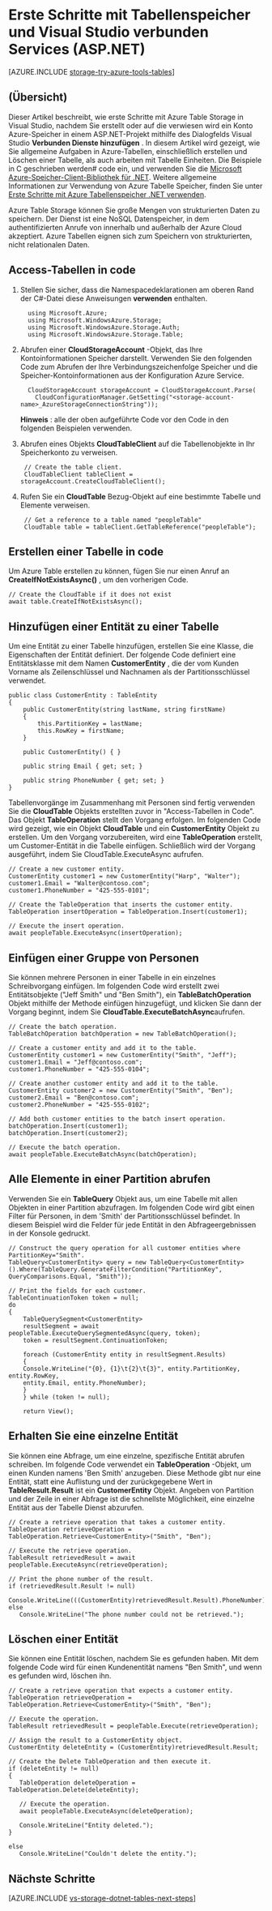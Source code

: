 <properties
    pageTitle="Erste Schritte mit Tabellenspeicher und Visual Studio verbunden Dienste (ASP.NET) | Microsoft Azure"
    description="Erste Schritte mit Azure Table Storage in einem ASP.NET-Projekt in Visual Studio nach dem Herstellen einer Verbindung mit einem Speicherkonto mithilfe von Visual Studio verbunden services"
    services="storage"
    documentationCenter=""
    authors="TomArcher"
    manager="douge"
    editor=""/>

<tags
    ms.service="storage"
    ms.workload="web"
    ms.tgt_pltfrm="vs-getting-started"
    ms.devlang="na"
    ms.topic="article"
    ms.date="07/18/2016"
    ms.author="tarcher"/>

# <a name="get-started-with-table-storage-and-visual-studio-connected-services-aspnet"></a>Erste Schritte mit Tabellenspeicher und Visual Studio verbunden Services (ASP.NET)

[AZURE.INCLUDE [storage-try-azure-tools-tables](../../includes/storage-try-azure-tools-tables.md)]

## <a name="overview"></a>(Übersicht)
Dieser Artikel beschreibt, wie erste Schritte mit Azure Table Storage in Visual Studio, nachdem Sie erstellt oder auf die verwiesen wird ein Konto Azure-Speicher in einem ASP.NET-Projekt mithilfe des Dialogfelds Visual Studio **Verbunden Dienste hinzufügen** . In diesem Artikel wird gezeigt, wie Sie allgemeine Aufgaben in Azure-Tabellen, einschließlich erstellen und Löschen einer Tabelle, als auch arbeiten mit Tabelle Einheiten. Die Beispiele in C geschrieben werden\# code ein, und verwenden Sie die [Microsoft Azure-Speicher-Client-Bibliothek für .NET](https://msdn.microsoft.com/library/azure/dn261237.aspx). Weitere allgemeine Informationen zur Verwendung von Azure Tabelle Speicher, finden Sie unter [Erste Schritte mit Azure Tabellenspeicher .NET verwenden](storage-dotnet-how-to-use-tables.md).

Azure Table Storage können Sie große Mengen von strukturierten Daten zu speichern. Der Dienst ist eine NoSQL Datenspeicher, in dem authentifizierten Anrufe von innerhalb und außerhalb der Azure Cloud akzeptiert. Azure Tabellen eignen sich zum Speichern von strukturierten, nicht relationalen Daten.


## <a name="access-tables-in-code"></a>Access-Tabellen in code

1. Stellen Sie sicher, dass die Namespacedeklarationen am oberen Rand der C#-Datei diese Anweisungen **verwenden** enthalten.

         using Microsoft.Azure;
         using Microsoft.WindowsAzure.Storage;
         using Microsoft.WindowsAzure.Storage.Auth;
         using Microsoft.WindowsAzure.Storage.Table;

2. Abrufen einer **CloudStorageAccount** -Objekt, das Ihre Kontoinformationen Speicher darstellt. Verwenden Sie den folgenden Code zum Abrufen der Ihre Verbindungszeichenfolge Speicher und die Speicher-Kontoinformationen aus der Konfiguration Azure Service.

         CloudStorageAccount storageAccount = CloudStorageAccount.Parse(
           CloudConfigurationManager.GetSetting("<storage-account-name>_AzureStorageConnectionString"));

    **Hinweis** : alle der oben aufgeführte Code vor den Code in den folgenden Beispielen verwenden.

3. Abrufen eines Objekts **CloudTableClient** auf die Tabellenobjekte in Ihr Speicherkonto zu verweisen.  

        // Create the table client.
        CloudTableClient tableClient = storageAccount.CreateCloudTableClient();

4. Rufen Sie ein **CloudTable** Bezug-Objekt auf eine bestimmte Tabelle und Elemente verweisen.

        // Get a reference to a table named "peopleTable"
        CloudTable table = tableClient.GetTableReference("peopleTable");

## <a name="create-a-table-in-code"></a>Erstellen einer Tabelle in code

Um Azure Table erstellen zu können, fügen Sie nur einen Anruf an **CreateIfNotExistsAsync()** , um den vorherigen Code.

    // Create the CloudTable if it does not exist
    await table.CreateIfNotExistsAsync();

## <a name="add-an-entity-to-a-table"></a>Hinzufügen einer Entität zu einer Tabelle

Um eine Entität zu einer Tabelle hinzufügen, erstellen Sie eine Klasse, die Eigenschaften der Entität definiert. Der folgende Code definiert eine Entitätsklasse mit dem Namen **CustomerEntity** , die der vom Kunden Vorname als Zeilenschlüssel und Nachnamen als der Partitionsschlüssel verwendet.

    public class CustomerEntity : TableEntity
    {
        public CustomerEntity(string lastName, string firstName)
        {
            this.PartitionKey = lastName;
            this.RowKey = firstName;
        }

        public CustomerEntity() { }

        public string Email { get; set; }

        public string PhoneNumber { get; set; }
    }

Tabellenvorgänge im Zusammenhang mit Personen sind fertig verwenden Sie die **CloudTable** Objekts erstellten zuvor in "Access-Tabellen in Code". Das Objekt **TableOperation** stellt den Vorgang erfolgen. Im folgenden Code wird gezeigt, wie ein Objekt **CloudTable** und ein **CustomerEntity** Objekt zu erstellen. Um den Vorgang vorzubereiten, wird eine **TableOperation** erstellt, um Customer-Entität in die Tabelle einfügen. Schließlich wird der Vorgang ausgeführt, indem Sie CloudTable.ExecuteAsync aufrufen.

    // Create a new customer entity.
    CustomerEntity customer1 = new CustomerEntity("Harp", "Walter");
    customer1.Email = "Walter@contoso.com";
    customer1.PhoneNumber = "425-555-0101";

    // Create the TableOperation that inserts the customer entity.
    TableOperation insertOperation = TableOperation.Insert(customer1);

    // Execute the insert operation.
    await peopleTable.ExecuteAsync(insertOperation);

## <a name="insert-a-batch-of-entities"></a>Einfügen einer Gruppe von Personen

Sie können mehrere Personen in einer Tabelle in ein einzelnes Schreibvorgang einfügen. Im folgenden Code wird erstellt zwei Entitätsobjekte ("Jeff Smith" und "Ben Smith"), ein **TableBatchOperation** Objekt mithilfe der Methode einfügen hinzugefügt, und klicken Sie dann der Vorgang beginnt, indem Sie **CloudTable.ExecuteBatchAsync**aufrufen.

    // Create the batch operation.
    TableBatchOperation batchOperation = new TableBatchOperation();

    // Create a customer entity and add it to the table.
    CustomerEntity customer1 = new CustomerEntity("Smith", "Jeff");
    customer1.Email = "Jeff@contoso.com";
    customer1.PhoneNumber = "425-555-0104";

    // Create another customer entity and add it to the table.
    CustomerEntity customer2 = new CustomerEntity("Smith", "Ben");
    customer2.Email = "Ben@contoso.com";
    customer2.PhoneNumber = "425-555-0102";

    // Add both customer entities to the batch insert operation.
    batchOperation.Insert(customer1);
    batchOperation.Insert(customer2);

    // Execute the batch operation.
    await peopleTable.ExecuteBatchAsync(batchOperation);

## <a name="get-all-of-the-entities-in-a-partition"></a>Alle Elemente in einer Partition abrufen
Verwenden Sie ein **TableQuery** Objekt aus, um eine Tabelle mit allen Objekten in einer Partition abzufragen. Im folgenden Code wird gibt einen Filter für Personen, in dem 'Smith' der Partitionsschlüssel befindet. In diesem Beispiel wird die Felder für jede Entität in den Abfrageergebnissen in der Konsole gedruckt.

    // Construct the query operation for all customer entities where PartitionKey="Smith".
    TableQuery<CustomerEntity> query = new TableQuery<CustomerEntity>().Where(TableQuery.GenerateFilterCondition("PartitionKey", QueryComparisons.Equal, "Smith"));

    // Print the fields for each customer.
    TableContinuationToken token = null;
    do
    {
        TableQuerySegment<CustomerEntity>
        resultSegment = await peopleTable.ExecuteQuerySegmentedAsync(query, token);
        token = resultSegment.ContinuationToken;

        foreach (CustomerEntity entity in resultSegment.Results)
        {
        Console.WriteLine("{0}, {1}\t{2}\t{3}", entity.PartitionKey, entity.RowKey,
        entity.Email, entity.PhoneNumber);
        }
        } while (token != null);

        return View();


## <a name="get-a-single-entity"></a>Erhalten Sie eine einzelne Entität
Sie können eine Abfrage, um eine einzelne, spezifische Entität abrufen schreiben. Im folgende Code verwendet ein **TableOperation** -Objekt, um einen Kunden namens 'Ben Smith' anzugeben. Diese Methode gibt nur eine Entität, statt eine Auflistung und der zurückgegebene Wert in **TableResult.Result** ist ein **CustomerEntity** Objekt. Angeben von Partition und der Zeile in einer Abfrage ist die schnellste Möglichkeit, eine einzelne Entität aus der Tabelle Dienst abzurufen.

    // Create a retrieve operation that takes a customer entity.
    TableOperation retrieveOperation = TableOperation.Retrieve<CustomerEntity>("Smith", "Ben");

    // Execute the retrieve operation.
    TableResult retrievedResult = await peopleTable.ExecuteAsync(retrieveOperation);
    
    // Print the phone number of the result.
    if (retrievedResult.Result != null)
        Console.WriteLine(((CustomerEntity)retrievedResult.Result).PhoneNumber);
    else
       Console.WriteLine("The phone number could not be retrieved.");

## <a name="delete-an-entity"></a>Löschen einer Entität
Sie können eine Entität löschen, nachdem Sie es gefunden haben. Mit dem folgende Code wird für einen Kundenentität namens "Ben Smith", und wenn es gefunden wird, löschen ihn.

    // Create a retrieve operation that expects a customer entity.
    TableOperation retrieveOperation = TableOperation.Retrieve<CustomerEntity>("Smith", "Ben");

    // Execute the operation.
    TableResult retrievedResult = peopleTable.Execute(retrieveOperation);

    // Assign the result to a CustomerEntity object.
    CustomerEntity deleteEntity = (CustomerEntity)retrievedResult.Result;

    // Create the Delete TableOperation and then execute it.
    if (deleteEntity != null)
    {
       TableOperation deleteOperation = TableOperation.Delete(deleteEntity);

       // Execute the operation.
       await peopleTable.ExecuteAsync(deleteOperation);

       Console.WriteLine("Entity deleted.");
    }

    else
       Console.WriteLine("Couldn't delete the entity.");

## <a name="next-steps"></a>Nächste Schritte

[AZURE.INCLUDE [vs-storage-dotnet-tables-next-steps](../../includes/vs-storage-dotnet-tables-next-steps.md)]
